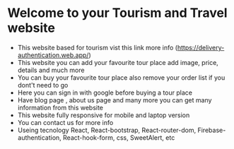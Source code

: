 # Welcome to your Tourism and Travel website

- This website based for tourism vist this link more info (https://delivery-authentication.web.app/)
- This website you can add your favourite tour place add image, price, details and much more
- You can buy your favourite tour place also remove your order list if you dont't need to go
- Here you can sign in with google before buying a tour place
- Have blog page , about us page and many more you can get many information from this website
- This website fully responsive for mobile and laptop version
- You can contact us for more info
- Useing tecnology React, React-bootstrap, React-router-dom, Firebase-authentication, React-hook-form, css, SweetAlert, etc
